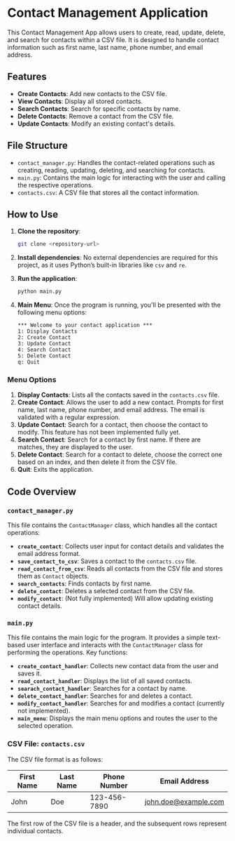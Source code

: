 # Contact Management Application

This Contact Management App allows users to create, read, update, delete, and search for contacts within a CSV file. It is designed to handle contact information such as first name, last name, phone number, and email address.

## Features

- **Create Contacts**: Add new contacts to the CSV file.
- **View Contacts**: Display all stored contacts.
- **Search Contacts**: Search for specific contacts by name.
- **Delete Contacts**: Remove a contact from the CSV file.
- **Update Contacts**: Modify an existing contact's details.

## File Structure

- `contact_manager.py`: Handles the contact-related operations such as creating, reading, updating, deleting, and searching for contacts.
- `main.py`: Contains the main logic for interacting with the user and calling the respective operations.
- `contacts.csv`: A CSV file that stores all the contact information.

## How to Use

1. **Clone the repository**:
    ```bash
    git clone <repository-url>
    ```

2. **Install dependencies**:
    No external dependencies are required for this project, as it uses Python’s built-in libraries like `csv` and `re`.

3. **Run the application**:
    ```bash
    python main.py
    ```

4. **Main Menu**:
    Once the program is running, you'll be presented with the following menu options:

    ```
    *** Welcome to your contact application ***
    1: Display Contacts
    2: Create Contact
    3: Update Contact
    4: Search Contact
    5: Delete Contact
    q: Quit
    ```

### Menu Options

1. **Display Contacts**: Lists all the contacts saved in the `contacts.csv` file.
2. **Create Contact**: Allows the user to add a new contact. Prompts for first name, last name, phone number, and email address. The email is validated with a regular expression.
3. **Update Contact**: Search for a contact, then choose the contact to modify. This feature has not been implemented fully yet.
4. **Search Contact**: Search for a contact by first name. If there are matches, they are displayed to the user.
5. **Delete Contact**: Search for a contact to delete, choose the correct one based on an index, and then delete it from the CSV file.
6. **Quit**: Exits the application.

## Code Overview

### `contact_manager.py`

This file contains the `ContactManager` class, which handles all the contact operations:

- **`create_contact`**: Collects user input for contact details and validates the email address format.
- **`save_contact_to_csv`**: Saves a contact to the `contacts.csv` file.
- **`read_contact_from_csv`**: Reads all contacts from the CSV file and stores them as `Contact` objects.
- **`search_contacts`**: Finds contacts by first name.
- **`delete_contact`**: Deletes a selected contact from the CSV file.
- **`modify_contact`**: (Not fully implemented) Will allow updating existing contact details.

### `main.py`

This file contains the main logic for the program. It provides a simple text-based user interface and interacts with the `ContactManager` class for performing the operations. Key functions:

- **`create_contact_handler`**: Collects new contact data from the user and saves it.
- **`read_contact_handler`**: Displays the list of all saved contacts.
- **`searach_contact_handler`**: Searches for a contact by name.
- **`delete_contact_handler`**: Searches for and deletes a contact.
- **`modify_contact_handler`**: Searches for and modifies a contact (currently not implemented).
- **`main_menu`**: Displays the main menu options and routes the user to the selected operation.

### CSV File: `contacts.csv`

The CSV file format is as follows:

| First Name  | Last Name  | Phone Number | Email Address        |
|-------------|------------|--------------|----------------------|
| John        | Doe        | 123-456-7890 | john.doe@example.com |

The first row of the CSV file is a header, and the subsequent rows represent individual contacts.


